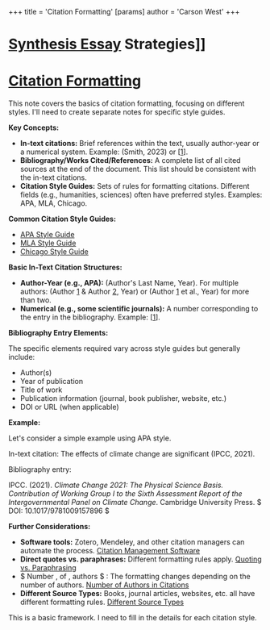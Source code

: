 +++
 title = 'Citation Formatting'
[params]
	author = 'Carson West'
+++
# [Synthesis Essay](./../synthesis-essay/) Strategies]]
# [Citation Formatting](./../citation-formatting/)

This note covers the basics of citation formatting, focusing on different styles.  I'll need to create separate notes for specific style guides.

**Key Concepts:**

* **In-text citations:**  Brief references within the text, usually author-year or a numerical system.  Example: (Smith, 2023) or [[1](./../[1/)].
* **Bibliography/Works Cited/References:** A complete list of all cited sources at the end of the document.  This list should be consistent with the in-text citations.
* **Citation Style Guides:**  Sets of rules for formatting citations.  Different fields (e.g., humanities, sciences) often have preferred styles.  Examples: APA, MLA, Chicago.


**Common Citation Style Guides:**

* [APA Style Guide](./../apa-style-guide/)
* [MLA Style Guide](./../mla-style-guide/)
* [Chicago Style Guide](./../chicago-style-guide/)


**Basic In-Text Citation Structures:**

* **Author-Year (e.g., APA):**  (Author's Last Name, Year).  For multiple authors: (Author [1](./../1/) & Author [2](./../2/), Year) or (Author [1](./../1/) et al., Year) for more than two.
* **Numerical (e.g., some scientific journals):**  A number corresponding to the entry in the bibliography.  Example: [[1](./../[1/)].

**Bibliography Entry Elements:**

The specific elements required vary across style guides but generally include:

* Author(s)
* Year of publication
* Title of work
* Publication information (journal, book publisher, website, etc.)
* DOI or URL (when applicable)


**Example:**

Let's consider a simple example using APA style.

In-text citation:  The effects of climate change are significant (IPCC, 2021).

Bibliography entry:

IPCC. (2021). *Climate Change 2021: The Physical Science Basis. Contribution of Working Group I to the Sixth Assessment Report of the Intergovernmental Panel on Climate Change*. Cambridge University Press.   $ DOI: 10.1017/9781009157896 $ 


**Further Considerations:**

* **Software tools:**  Zotero, Mendeley, and other citation managers can automate the process. [Citation Management Software](./../citation-management-software/)
* **Direct quotes vs. paraphrases:**  Different formatting rules apply. [Quoting vs. Paraphrasing](./../quoting-vs.-paraphrasing/)
*  $ Number \, of \, authors $ :  The formatting changes depending on the number of authors.  [Number of Authors in Citations](./../number-of-authors-in-citations/)
* **Different Source Types:** Books, journal articles, websites, etc. all have different formatting rules. [Different Source Types](./../different-source-types/)


This is a basic framework.  I need to fill in the details for each citation style.
